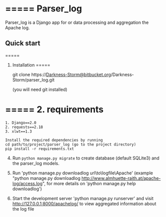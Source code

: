 =====
Parser_log
=====

Parser_log is a Django app for or data processing and aggregation the Apache log.


Quick start
-----------

=====
1. Installation
=====

    git clone https://Darkness-Storm@bitbucket.org/Darkness-Storm/parser_log.git

    (you will need git installed)

=====
2. requirements
=====
    1. Django==2.0
    2. requests==2.18
    3. xlwt==1.3

    Install the required dependencies by running
    cd path/to/project/parser_log (go to the project directory)
    pip install -r requirements.txt

4. Run `python manage.py migrate` to create database (default SQLite3) and the parser_log models.

5. Run 'python manage.py downloadlog url\to\logfile\Apache'
   (example "python manage.py downloadlog http://www.almhuette-raith.at/apache-log/access.log",
   for more details on 'python manage.py help downloadlog')

6. Start the development server 'python manage.py runserver' and visit http://127.0.0.1:8000/apachelog/
   to view aggregated information about the log file